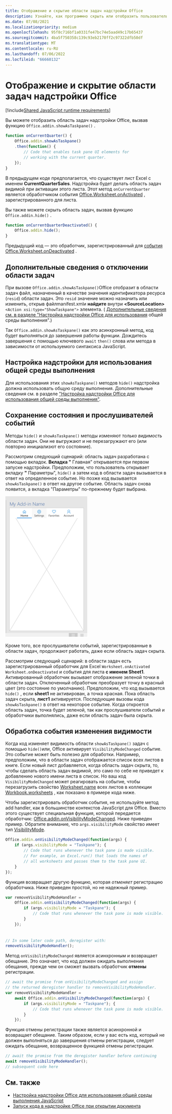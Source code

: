 ```yaml
---
title: Отображение и скрытие области задач надстройки Office
description: Узнайте, как программно скрыть или отобразить пользовательский интерфейс надстройки во время непрерывной работы.
ms.date: 07/08/2021
ms.localizationpriority: medium
ms.openlocfilehash: 95f8c716bf1a0331fe47bc74e5aad49c17b65437
ms.sourcegitcommit: 4ba5f750358c139c93eb2170ff2c97322dfb50df
ms.translationtype: MT
ms.contentlocale: ru-RU
ms.lasthandoff: 07/06/2022
ms.locfileid: "66660132"
---
```

# <a name="show-or-hide-the-task-pane-of-your-office-add-in"></a>Отображение и скрытие области задач надстройки Office

[!include[Shared JavaScript runtime requirements](../includes/shared-runtime-requirements-note.md)]

Вы можете отобразить область задач надстройки Office, вызвав функцию `Office.addin.showAsTaskpane()` .

```javascript
function onCurrentQuarter() {
    Office.addin.showAsTaskpane()
    .then(function() {
        // Code that enables task pane UI elements for
        // working with the current quarter.
    });
}
```

В предыдущем коде предполагается, что существует лист Excel с именем **CurrentQuarterSales**. Надстройка будет делать область задач видимой при активации этого листа. Этот метод `onCurrentQuarter` является обработчиком события [Office.Worksheet.onActivated](/javascript/api/excel/excel.worksheet?view=excel-js-preview&preserve-view=true#excel-excel-worksheet-onactivated-member) , зарегистрированного для листа.

Вы также можете скрыть область задач, вызвав функцию `Office.addin.hide()` .

```javascript
function onCurrentQuarterDeactivated() {
    Office.addin.hide();
}
```

Предыдущий код — это обработчик, зарегистрированный для [события Office.Worksheet.onDeactivated](/javascript/api/excel/excel.worksheet?view=excel-js-preview&preserve-view=true#excel-excel-worksheet-ondeactivated-member) .

## <a name="additional-details-on-showing-the-task-pane"></a>Дополнительные сведения о отключении области задач

При вызове `Office.addin.showAsTaskpane()`Office отобразит в области задач файл, назначенный в качестве значения идентификатора ресурса (`resid`) области задач. Это `resid` значение можно назначить или изменить, открыв файлmanifest.xmlи **найдите** внутри **\<SourceLocation\>** `<Action xsi:type="ShowTaskpane">` элемента.
( [Дополнительные сведения см. в разделе "Настройка надстройки Office для использования](configure-your-add-in-to-use-a-shared-runtime.md) общей среды выполнения".)

Так `Office.addin.showAsTaskpane()` как это асинхронный метод, код будет выполняться до завершения работы функции. Дождитесь завершения с помощью ключевого `await` `then()` слова или метода в зависимости от используемого синтаксиса JavaScript.

## <a name="configure-your-add-in-to-use-the-shared-runtime"></a>Настройка надстройки для использования общей среды выполнения

Для использования этих `showAsTaskpane()` методов `hide()` надстройка должна использовать общую среду выполнения. Дополнительные сведения см. в разделе ["Настройка надстройки Office для использования общей среды выполнения"](configure-your-add-in-to-use-a-shared-runtime.md).

## <a name="preservation-of-state-and-event-listeners"></a>Сохранение состояния и прослушивателей событий

Методы `hide()` и `showAsTaskpane()` методы изменяют *только видимость* области задач. Они не выгружают и не перезагружают его (или повторно инициализют его состояние).

Рассмотрим следующий сценарий: область задач разработана с помощью вкладок. **Вкладка "** Главная" открывается при первом запуске надстройки. Предположим, что пользователь открывает вкладку **"** Параметры", `hide()` а затем код в области задач вызывается в ответ на определенное событие. Но позже код вызывается `showAsTaskpane()` в ответ на другое событие. Область задач снова появится, а вкладка "Параметры" по-прежнему будет выбрана.

![Снимок экрана: область задач с четырьмя вкладками "Главная", "Параметры", "Избранное" и "Учетные записи".](../images/TaskpaneWithTabs.png)

Кроме того, все прослушиватели событий, зарегистрированные в области задач, продолжают работать, даже если область задач скрыта.

Рассмотрим следующий сценарий: в области задач есть зарегистрированный обработчик для Excel `Worksheet.onActivated` `Worksheet.onDeactivated` и события для листа **с именем Sheet1**. Активированный обработчик вызывает отображение зеленой точки в области задач. Отключенный обработчик преобразует точку в красный цвет (это состояние по умолчанию). Предположим, что код вызывается `hide()` , если **sheet1** не активирован, а точка красная. Пока область задач скрыта, **лист1** активируется. Последующие вызовы кода `showAsTaskpane()` в ответ на некоторое событие. Когда откроется область задач, точка будет зеленой, так как прослушиватели событий и обработчики выполнялись, даже если область задач была скрыта.

## <a name="handle-the-visibility-changed-event"></a>Обработка события изменения видимости

Когда код изменяет видимость области `showAsTaskpane()` задач с помощью `hide()`или, Office активирует `VisibilityModeChanged` событие. Это событие может быть полезно для обработки. Например, предположим, что в области задач отображается список всех листов в книге. Если новый лист добавляется, когда область задач скрыта, то, чтобы сделать область задач видимой, это само по себе не приведет к добавлению нового имени листа в список. Но ваш код `VisibilityModeChanged` может реагировать на событие, чтобы перезагрузить свойство [Worksheet.name](/javascript/api/excel/excel.worksheet#excel-excel-worksheet-name-member) всех листов в коллекции [Workbook.worksheets](/javascript/api/excel/excel.workbook#excel-excel-workbook-worksheets-member) , как показано в примере кода ниже.

Чтобы зарегистрировать обработчик события, не используйте метод add handler, как в большинстве контекстов JavaScript для Office. Вместо этого существует специальная функция, которой передается обработчик: [Office.addin.onVisibilityModeChanged](/javascript/api/office/office.addin#office-office-addin-onvisibilitymodechanged-member(1)). Ниже приведен пример. Обратите внимание, что `args.visibilityMode` свойство имеет тип [VisibilityMode](/javascript/api/office/office.visibilitymode).

```javascript
Office.addin.onVisibilityModeChanged(function(args) {
    if (args.visibilityMode = "Taskpane"); {
        // Code that runs whenever the task pane is made visible.
        // For example, an Excel.run() that loads the names of
        // all worksheets and passes them to the task pane UI.
    }
});
```

Функция возвращает другую функцию, которая *отменяет* регистрацию обработчика. Ниже приведен простой, но не надежный пример.

```javascript
var removeVisibilityModeHandler =
    Office.addin.onVisibilityModeChanged(function(args) {
        if (args.visibilityMode = "Taskpane"); {
            // Code that runs whenever the task pane is made visible.
        }
    });


// In some later code path, deregister with:
removeVisibilityModeHandler();
```

Метод `onVisibilityModeChanged` является асинхронным и возвращает обещание. Это означает, что код должен ожидать выполнения обещания, прежде чем он сможет вызвать обработчик **отмены** регистрации.

```javascript
// await the promise from onVisibilityModeChanged and assign
// the returned deregister handler to removeVisibilityModeHandler.
var removeVisibilityModeHandler =
    await Office.addin.onVisibilityModeChanged(function(args) {
        if (args.visibilityMode = "Taskpane"); {
            // Code that runs whenever the task pane is made visible.
        }
    });
```

Функция отмены регистрации также является асинхронной и возвращает обещание. Таким образом, если у вас есть код, который не должен выполняться до завершения отмены регистрации, следует ожидать обещание, возвращенное функцией отмены регистрации.

```javascript
// await the promise from the deregister handler before continuing
await removeVisibilityModeHandler();
// subsequent code here
```

## <a name="see-also"></a>См. также

- [Настройка надстройки Office для использования общей среды выполнения JavaScript](configure-your-add-in-to-use-a-shared-runtime.md)
- [Запуск кода в надстройке Office при открытии документа](run-code-on-document-open.md)
